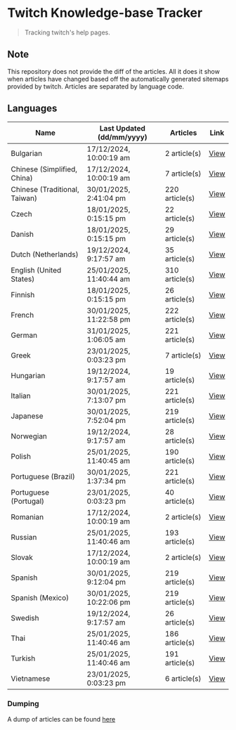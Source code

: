 # Twitch Knowledge-base Tracker
> Tracking twitch's help pages. 

## Note
This repository does not provide the diff of the articles. All it does it show when articles have changed based
off the automatically generated sitemaps provided by twitch. Articles are separated by language code.

## Languages

| Name                          | Last Updated (dd/mm/yyyy) | Articles       | Link                   |
|-------------------------------|---------------------------|----------------|------------------------|
| Bulgarian                     | 17/12/2024, 10:00:19 am   | 2 article(s)   | [View](docs/bg.md)     |
| Chinese (Simplified, China)   | 17/12/2024, 10:00:19 am   | 7 article(s)   | [View](docs/zh_CN.md)  |
| Chinese (Traditional, Taiwan) | 30/01/2025, 2:41:04 pm    | 220 article(s) | [View](docs/zh_TW.md)  |
| Czech                         | 18/01/2025, 0:15:15 pm    | 22 article(s)  | [View](docs/cs.md)     |
| Danish                        | 18/01/2025, 0:15:15 pm    | 29 article(s)  | [View](docs/da.md)     |
| Dutch (Netherlands)           | 19/12/2024, 9:17:57 am    | 35 article(s)  | [View](docs/nl_NL.md)  |
| English (United States)       | 25/01/2025, 11:40:44 am   | 310 article(s) | [View](docs/en_US.md)  |
| Finnish                       | 18/01/2025, 0:15:15 pm    | 26 article(s)  | [View](docs/fi.md)     |
| French                        | 30/01/2025, 11:22:58 pm   | 222 article(s) | [View](docs/fr.md)     |
| German                        | 31/01/2025, 1:06:05 am    | 221 article(s) | [View](docs/de.md)     |
| Greek                         | 23/01/2025, 0:03:23 pm    | 7 article(s)   | [View](docs/el.md)     |
| Hungarian                     | 19/12/2024, 9:17:57 am    | 19 article(s)  | [View](docs/hu.md)     |
| Italian                       | 30/01/2025, 7:13:07 pm    | 221 article(s) | [View](docs/it.md)     |
| Japanese                      | 30/01/2025, 7:52:04 pm    | 219 article(s) | [View](docs/ja.md)     |
| Norwegian                     | 19/12/2024, 9:17:57 am    | 28 article(s)  | [View](docs/no.md)     |
| Polish                        | 25/01/2025, 11:40:45 am   | 190 article(s) | [View](docs/pl.md)     |
| Portuguese (Brazil)           | 30/01/2025, 1:37:34 pm    | 221 article(s) | [View](docs/pt_BR.md)  |
| Portuguese (Portugal)         | 23/01/2025, 0:03:23 pm    | 40 article(s)  | [View](docs/pt_PT.md)  |
| Romanian                      | 17/12/2024, 10:00:19 am   | 2 article(s)   | [View](docs/ro.md)     |
| Russian                       | 25/01/2025, 11:40:46 am   | 193 article(s) | [View](docs/ru.md)     |
| Slovak                        | 17/12/2024, 10:00:19 am   | 2 article(s)   | [View](docs/sk.md)     |
| Spanish                       | 30/01/2025, 9:12:04 pm    | 219 article(s) | [View](docs/es.md)     |
| Spanish (Mexico)              | 30/01/2025, 10:22:06 pm   | 219 article(s) | [View](docs/es_MX.md)  |
| Swedish                       | 19/12/2024, 9:17:57 am    | 26 article(s)  | [View](docs/sv.md)     |
| Thai                          | 25/01/2025, 11:40:46 am   | 186 article(s) | [View](docs/th.md)     |
| Turkish                       | 25/01/2025, 11:40:46 am   | 191 article(s) | [View](docs/tr.md)     |
| Vietnamese                    | 23/01/2025, 0:03:23 pm    | 6 article(s)   | [View](docs/vi.md)     |

### Dumping
A dump of articles can be found [here](docs/RAW.md)